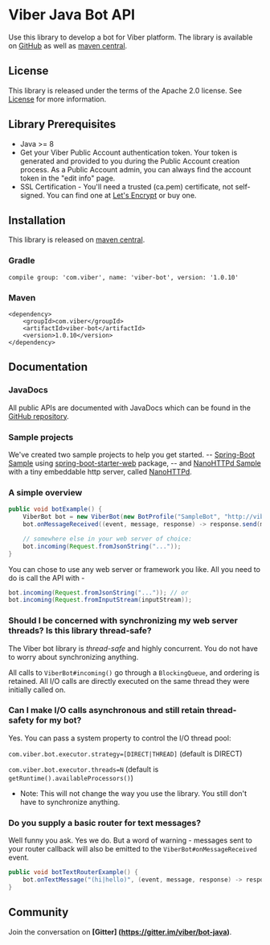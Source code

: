 # Viber Java Bot API

Use this library to develop a bot for Viber platform.
The library is available on [GitHub](https://github.com/Viber/viber-bot-java) as well as [maven central](http://central.maven.org/maven2/com/viber/viber-bot/).

## License

This library is released under the terms of the Apache 2.0 license. See [License](https://github.com/Viber/viber-bot-java/blob/master/LICENSE.md) for more information.

## Library Prerequisites

* Java >= 8
* Get your Viber Public Account authentication token. Your token is generated and provided to you during the Public Account creation process. As a Public Account admin, you can always find the account token in the "edit info" page.
* SSL Certification - You'll need a trusted (ca.pem) certificate, not self-signed. You can find one at [Let's Encrypt](https://letsencrypt.org/) or buy one.

## Installation

This library is released on [maven central](http://central.maven.org/maven2/com/viber/viber-bot/).

### Gradle

```
compile group: 'com.viber', name: 'viber-bot', version: '1.0.10'
```

### Maven

```
<dependency>
    <groupId>com.viber</groupId>
    <artifactId>viber-bot</artifactId>
    <version>1.0.10</version>
</dependency>
```

## Documentation

### JavaDocs

All public APIs are documented with JavaDocs which can be found in the [GitHub repository](http://htmlpreview.github.io/?https://github.com/Viber/viber-bot-java/blob/master/docs/index.html).

### Sample projects

We've created two sample projects to help you get started.
-- [Spring-Boot Sample](https://github.com/Viber/viber-bot-java/tree/master/spring-boot-sample) using [spring-boot-starter-web](https://github.com/spring-projects/spring-boot/tree/master/spring-boot-starters/spring-boot-starter-web) package,
-- and [NanoHTTPd Sample](https://github.com/Viber/viber-bot-java/tree/master/nano-httpd-sample/) with a tiny embeddable http server, called [NanoHTTPd](https://github.com/NanoHttpd/nanohttpd).

### A simple overview

```java
public void botExample() {
    ViberBot bot = new ViberBot(new BotProfile("SampleBot", "http://viber.com/avatar.jpg"), "YOUR_AUTH_TOKEN_HERE");
    bot.onMessageReceived((event, message, response) -> response.send(message));

    // somewhere else in your web server of choice:
    bot.incoming(Request.fromJsonString("..."));
}
```

You can chose to use any web server or framework you like. All you need to do is call the API with -

```java
bot.incoming(Request.fromJsonString("...")); // or
bot.incoming(Request.fromInputStream(inputStream));
```

### Should I be concerned with synchronizing my web server threads? Is this library thread-safe?

The Viber bot library is *thread-safe* and highly concurrent. You do not have to worry about synchronizing anything.

All calls to `ViberBot#incoming()` go through a `BlockingQueue`, and ordering is retained.
All I/O calls are directly executed on the same thread they were initially called on.

### Can I make I/O calls asynchronous and still retain thread-safety for my bot?

Yes. You can pass a system property to control the I/O thread pool:

`com.viber.bot.executor.strategy=[DIRECT|THREAD]` (default is DIRECT)

`com.viber.bot.executor.threads=N` (default is `getRuntime().availableProcessors()`)

* Note: This will not change the way you use the library. You still don't have to synchronize anything.

### Do you supply a basic router for text messages?

Well funny you ask. Yes we do. But a word of warning - messages sent to your router callback will also be emitted to the `ViberBot#onMessageReceived` event.

```java
public void botTextRouterExample() {
    bot.onTextMessage("(hi|hello)", (event, message, response) -> response.send("Hi " + event.getSender().getName()));
}
```

## Community		

Join the conversation on **[Gitter] (https://gitter.im/viber/bot-java)**.
